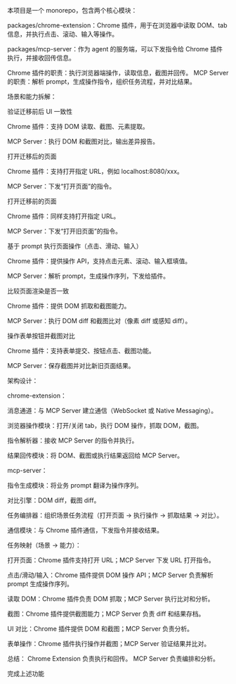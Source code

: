 本项目是一个 monorepo，包含两个核心模块：

packages/chrome-extension：Chrome 插件，用于在浏览器中读取 DOM、tab 信息，并执行点击、滚动、输入等操作。

packages/mcp-server：作为 agent 的服务端，可以下发指令给 Chrome 插件执行，并接收回传信息。

Chrome 插件的职责：执行浏览器端操作，读取信息，截图并回传。
MCP Server 的职责：解析 prompt，生成操作指令，组织任务流程，并对比结果。

场景和能力拆解：

验证迁移前后 UI 一致性

Chrome 插件：支持 DOM 读取、截图、元素提取。

MCP Server：执行 DOM 和截图对比，输出差异报告。

打开迁移后的页面

Chrome 插件：支持打开指定 URL，例如 localhost:8080/xxx。

MCP Server：下发“打开页面”的指令。

打开迁移前的页面

Chrome 插件：同样支持打开指定 URL。

MCP Server：下发“打开旧页面”的指令。

基于 prompt 执行页面操作（点击、滑动、输入）

Chrome 插件：提供操作 API，支持点击元素、滚动、输入框填值。

MCP Server：解析 prompt，生成操作序列，下发给插件。

比较页面渲染是否一致

Chrome 插件：提供 DOM 抓取和截图能力。

MCP Server：执行 DOM diff 和截图比对（像素 diff 或感知 diff）。

操作表单按钮并截图对比

Chrome 插件：支持表单提交、按钮点击、截图功能。

MCP Server：保存截图并对比新旧页面结果。

架构设计：

chrome-extension：

消息通道：与 MCP Server 建立通信（WebSocket 或 Native Messaging）。

浏览器操作模块：打开/关闭 tab，执行 DOM 操作，抓取 DOM，截图。

指令解析器：接收 MCP Server 的指令并执行。

结果回传模块：将 DOM、截图或执行结果返回给 MCP Server。

mcp-server：

指令生成模块：将业务 prompt 翻译为操作序列。

对比引擎：DOM diff，截图 diff。

任务编排器：组织场景任务流程（打开页面 -> 执行操作 -> 抓取结果 -> 对比）。

通信模块：与 Chrome 插件通信，下发指令并接收结果。

任务映射（场景 -> 能力）：

打开页面：Chrome 插件支持打开 URL；MCP Server 下发 URL 打开指令。

点击/滑动/输入：Chrome 插件提供 DOM 操作 API；MCP Server 负责解析 prompt 生成操作序列。

读取 DOM：Chrome 插件负责 DOM 抓取；MCP Server 执行比对和分析。

截图：Chrome 插件提供截图能力；MCP Server 负责 diff 和结果存档。

UI 对比：Chrome 插件提供 DOM 和截图；MCP Server 负责分析。

表单操作：Chrome 插件执行操作并截图；MCP Server 验证结果并比对。

总结：
Chrome Extension 负责执行和回传。
MCP Server 负责编排和分析。


完成上述功能